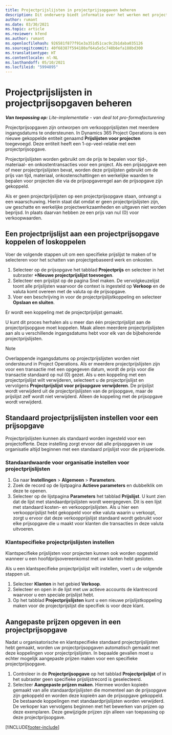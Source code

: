 ```yaml
---
title: Projectprijslijsten in projectprijsopgaven beheren
description: Dit onderwerp biedt informatie over het werken met projectprijslijsten in prijsopgaven.
author: rumant
ms.date: 03/30/2021
ms.topic: article
ms.reviewer: kfend
ms.author: rumant
ms.openlocfilehash: 926581f877f91e3a351d51cac9c2b1daba035126
ms.sourcegitcommit: 40f68387f594180af64a5e5c748b6efa188bd300
ms.translationtype: HT
ms.contentlocale: nl-NL
ms.lasthandoff: 05/10/2021
ms.locfileid: "5994895"
---
```

# <a name="manage-project-price-lists-on-project-quotes"></a>Projectprijslijsten in projectprijsopgaven beheren 

_**Van toepassing op:** Lite-implementatie - van deal tot pro-formafacturering_

Projectprijsopgaven zijn ontworpen om verkoopprijslijsten met meerdere ingangsdatums te ondersteunen. In Dynamics 365 Project Operations is een nieuwe gekoppelde entiteit genaamd **Prijslijsten voor projecten** toegevoegd. Deze entiteit heeft een 1-op-veel-relatie met een projectprijsopgave.

Projectprijslijsten worden gebruikt om de prijs te bepalen voor tijd-, materiaal- en onkostentransacties voor een project. Als een prijsopgave een of meer projectprijslijsten bevat, worden deze prijslijsten gebruikt om de prijs van tijd, materiaal, onkostenschattingen en werkelijke waarden te bepalen voor projecten die via de prijsopgaveregel aan de prijsopgave zijn gekoppeld.

Als er geen projectprijslijsten op een projectprijsopgave staan, ontvangt u een waarschuwing. Hierin staat dat omdat er geen projectprijslijsten zijn, uw geschatte en werkelijke projectwerkzaamheden en uitgaven niet worden beprijsd. In plaats daarvan hebben ze een prijs van nul (0) voor verkoopwaarden.

## <a name="associate-or-disassociate-a-project-price-list-on-a-project-quote"></a>Een projectprijslijst aan een projectprijsopgave koppelen of loskoppelen

Voer de volgende stappen uit om een specifieke prijslijst te maken of te selecteren voor het schatten van projectgebaseerd werk en onkosten.

1. Selecteer op de prijsopgave het tabblad **Projectprijs** en selecteer in het subraster **+Nieuwe projectprijslijst toevoegen**.
2. Selecteer een prijslijst op de pagina Snel maken. De vervolgkeuzelijst toont alle prijslijsten waarvoor de context is ingesteld op **Verkoop** en de valuta komt overeen met de valuta op de prijsopgave.
4. Voer een beschrijving in voor de projectprijslijstkoppeling en selecteer **Opslaan en sluiten**.

Er wordt een koppeling met de projectprijslijst gemaakt.

U kunt dit proces herhalen als u meer dan één projectprijslijst aan de projectprijsopgave moet koppelen. Maak alleen meerdere projectprijslijsten aan als u verschillende ingangsdatums hebt voor elk van de bijbehorende projectprijslijsten.

> [!NOTE]
> Overlappende ingangsdatums op projectprijslijsten worden niet ondersteund in Project Operations. Als er meerdere projectprijslijsten zijn voor een transactie met een opgegeven datum, wordt de prijs voor die transactie standaard op nul (0) gezet.
Als u een koppeling met een projectprijslijst wilt verwijderen, selecteert u de projectprijslijst en vervolgens **Projectprijslijst voor prijsopgave verwijderen**. De prijslijst wordt verwijderd uit de projectprijslijsten van de prijsopgave, maar de prijslijst zelf wordt niet verwijderd. Alleen de koppeling met de prijsopgave wordt verwijderd.

## <a name="set-up-default-project-price-lists-on-a-quote"></a>Standaard projectprijslijsten instellen voor een prijsopgave

Projectprijslijsten kunnen als standaard worden ingesteld voor een projectofferte. Deze instelling zorgt ervoor dat alle prijsopgaven in uw organisatie altijd beginnen met een standaard prijslijst voor die prijsperiode.

### <a name="set-up-organizational-default-for-project-price-lists"></a>Standaardwaarde voor organisatie instellen voor projectprijslijsten

1. Ga naar **Instellingen** > **Algemeen** > **Parameters**.
2. Zoek de record op de lijstpagina **Actieve parameters** en dubbelklik om deze te openen. 
3. Selecteer op de lijstpagina **Parameters** het tabblad **Prijslijst**. U kunt zien dat de lijst met standaardprijslijsten wordt weergegeven. Dit is een lijst met standaard kosten- en verkoopprijslijsten. Als u hier een verkoopprijslijst hebt gekoppeld voor elke valuta waarin u verkoopt, zorgt u ervoor dat deze verkoopprijslijst standaard wordt gebruikt voor elke prijsopgave die u maakt voor klanten die transacties in deze valuta uitvoeren.

### <a name="set-up-customer-specific-project-price-lists"></a>Klantspecifieke projectprijslijsten instellen

Klantspecifieke prijslijsten voor projecten kunnen ook worden opgesteld wanneer u een hoofdprijsovereenkomst met uw klanten hebt gesloten.

Als u een klantspecifieke projectprijslijst wilt instellen, voert u de volgende stappen uit.

1. Selecteer **Klanten** in het gebied **Verkoop**.
2. Selecteer en open in de lijst met uw actieve accounts de klantrecord waarvoor u een speciale prijslijst hebt.
3. Op het tabblad **Projectprijslijsten** kunt u een nieuwe prijslijstkoppeling maken voor de projectprijslijst die specifiek is voor deze klant.

## <a name="create-custom-pricing-on-a-project-quote"></a>Aangepaste prijzen opgeven in een projectprijsopgave

Nadat u organisatorische en klantspecifieke standaard projectprijslijsten hebt gemaakt, worden uw projectprijsopgaven automatisch gemaakt met deze koppelingen voor projectprijslijsten. In bepaalde gevallen moet u echter mogelijk aangepaste prijzen maken voor een specifieke projectprijsopgave. 

1. Controleer in de **Projectprijsopgave** op het tabblad **Projectprijslijst** of in het subraster geen specifieke prijslijstrecord is geselecteerd.
2. Selecteer **Aangepaste prijzen maken**. Hiermee worden kopieën gemaakt van alle standaardprijslijsten die momenteel aan de prijsopgave zijn gekoppeld en worden deze kopieën aan de prijsopgave gekoppeld. De bestaande koppelingen met standaardprijslijsten worden verwijderd. De verkoper kan vervolgens beginnen met het bewerken van prijzen op deze exemplaren. Deze gewijzigde prijzen zijn alleen van toepassing op deze projectprijsopgave.


[!INCLUDE[footer-include](../../includes/footer-banner.md)]
